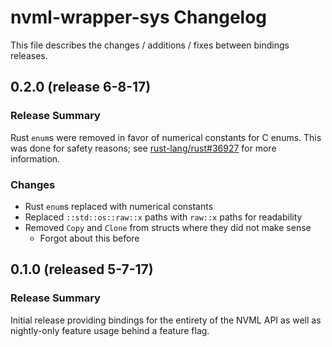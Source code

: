 # nvml-wrapper-sys Changelog

This file describes the changes / additions / fixes between bindings releases.

## 0.2.0 (release 6-8-17)

### Release Summary

Rust `enum`s were removed in favor of numerical constants for C enums. This was done for safety reasons; see [rust-lang/rust#36927](https://github.com/rust-lang/rust/issues/36927) for more information.

### Changes

* Rust `enum`s replaced with numerical constants
* Replaced `::std::os::raw::x` paths with `raw::x` paths for readability
* Removed `Copy` and `Clone` from structs where they did not make sense
  * Forgot about this before

## 0.1.0 (released 5-7-17)

### Release Summary

Initial release providing bindings for the entirety of the NVML API as well as nightly-only feature usage behind a feature flag.
